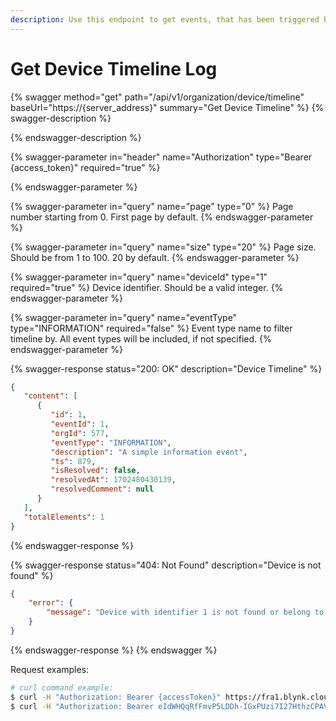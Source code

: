 ```yaml
---
description: Use this endpoint to get events, that has been triggered by device.
---
```


# Get Device Timeline Log

{% swagger method="get" path="/api/v1/organization/device/timeline" baseUrl="https://{server_address}" summary="Get Device Timeline" %}
{% swagger-description %}

{% endswagger-description %}

{% swagger-parameter in="header" name="Authorization" type="Bearer {access_token}" required="true" %}

{% endswagger-parameter %}

{% swagger-parameter in="query" name="page" type="0" %}
Page number starting from 0. First page by default.
{% endswagger-parameter %}

{% swagger-parameter in="query" name="size" type="20" %}
Page size. Should be from 1 to 100. 20 by default.
{% endswagger-parameter %}

{% swagger-parameter in="query" name="deviceId" type="1" required="true" %}
Device identifier. Should be a valid integer.
{% endswagger-parameter %}

{% swagger-parameter in="query" name="eventType" type="INFORMATION" required="false" %}
Event type name to filter timeline by. All event types will be included, if not specified.
{% endswagger-parameter %}

{% swagger-response status="200: OK" description="Device Timeline" %}
```json
{
   "content": [
      {
         "id": 1,
         "eventId": 1,
         "orgId": 577,
         "eventType": "INFORMATION",
         "description": "A simple information event",
         "ts": 879,
         "isResolved": false,
         "resolvedAt": 1702480430139,
         "resolvedComment": null
      }
   ],
   "totalElements": 1
}
```
{% endswagger-response %}

{% swagger-response status="404: Not Found" description="Device is not found" %}
```json
{
    "error": {
        "message": "Device with identifier 1 is not found or belong to another organization."
    }
}
```
{% endswagger-response %}
{% endswagger %}

Request examples:

```bash
# curl command example:
$ curl -H "Authorization: Bearer {accessToken}" https://fra1.blynk.cloud/api/v1/organization/device/timeline?deviceId=1
$ curl -H "Authorization: Bearer eIdWHQqRfFmvP5LDDh-IGxPUzi7I27HthzCPAVmS" https://fra1.blynk.cloud/api/v1/organization/device/timeline?deviceId=1
```
